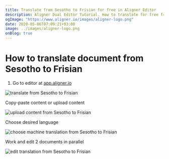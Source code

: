 ```yaml
---
title: Translate from Sesotho to Frisian for free in Aligner Editor
description: Aligner Dual Editor Tutorial. How to translate for free from Sesotho to Frisian. Aligner is multilingual document management platform. 
ogImage: "https://www.aligner.io/images/aligner-logo.png"
date: 2020-05-06T07:09:21+03:00
image: ../images/aligner-logo.png
onBlog: true
---
```


# How to translate document from Sesotho to Frisian

1. Go to editor at [app.aligner.io](https://app.aligner.io "Aligner App web page")

![translate from Sesotho to Frisian](../aligner-blank-editor.png "translate from Sesotho to Frisian")

Copy-paste content or upload content

![upload content from Sesotho to Frisian](../aligner-uploaded-document.png "upload content from Sesotho to Frisian")

Choose desired language

![choose machine translation from Sesotho to Frisian](../aligner-language-dropdown.png "choose machine translation from Sesotho to Frisian")

Work and edit 2 documents in parallel

![edit translation from Sesotho to Frisian](../aligner-double-sitded-editor.png "edit translation from Sesotho to Frisian")

